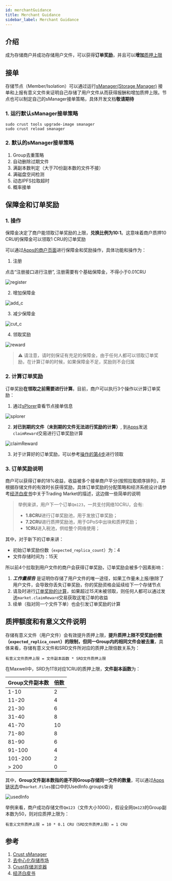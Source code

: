 ```yaml
---
id: merchantGuidance
title: Merchant Guidance
sidebar_label: Merchant Guidance
---
```


## 介绍

成为存储商户并成功存储用户文件，可以获得**订单奖励**，并且可以**增加**[质押上限](validator.md#质押奖励)

## 接单

存储节点（Member/Isolation）可以通过运行[sManager(Storage Manager)](https://github.com/crustio/crust-smanager) 接单和上报有意义文件来证明自己存储了用户文件从而获得报酬和增加质押上限。节点也可以制定自己的sManager接单策略，具体开发文档**敬请期待**

### 1. 运行默认sManager接单策略

```shell
sudo crust tools upgrade-image smanager
sudo crust reload smanager 
```

### 2. 默认的sManager接单策略

1. Group去重策略
2. 自动删除过期文件
3. 满副本数判定（大于70份副本数的文件不接）
4. 满磁盘空间检测
5. 动态IPFS拉取超时
6. 概率接单

## 保障金和订单奖励

### 1. 操作

保障金决定了商户能领取订单奖励的上限，**兑换比例为10:1**。这意味着商户质押10 CRU的保障金可以领取1 CRU的订单奖励

可以通过[Apps的商户页面](https://apps.crust.network/?rpc=wss%3A%2F%2Fapi.crust.network%2F#/merchants)进行保障金和奖励操作，具体功能和操作为：

1. 注册

点击“注册接口进行注册”, 注册需要有个基础保障金，不得小于0.01CRU

![register](assets/merchant/register.png)

2. 增加保障金

![add_c](assets/merchant/add_c.png)

3. 减少保障金

![cut_c](assets/merchant/cut_c.png)

4. 领取奖励

![reward](assets/merchant/reward.png)

> ⚠️ 请注意，请时刻保证有充足的保障金，由于任何人都可以领取订单奖励，在计算订单的时候，如果保障金不足，奖励则不会归属

### 2. 计算订单奖励

订单奖励**在领取之前需要进行计算**。目前，商户可以执行3个操作以计算订单奖励：

1. 通过[sPlorer](https://splorer.crust.network/home/mr)查看节点接单信息

![splorer](assets/merchant/splorer.png)

2. **对已到期的文件（未到期的文件无法进行奖励的计算）**, 到[Apps](https://apps.crust.network/?rpc=wss%3A%2F%2Fapi.crust.network%2F#/extrinsics)发送`claimReward`交易进行订单奖励计算

![claimReward](assets/merchant/calculate.png)

3. 对于计算好的订单奖励，可以参考[操作的第4步](#1-操作)进行领取

### 3. 订单奖励说明

商户可以获得订单的18%收益，收益被多个接单商户平分(按照拉取顺序排列)，并根据存储文件的有效时长获得奖励，具体订单奖励的分配策略和经济系统设计请参考[经济白皮书](https://crust.network/download/ecowhitepaper_en.pdf)中关于Trading Market的描述，这边做一些简单的说明

> 举例来讲，用户下一个订单`Qm123`，一共支付网络10CRU，会有:
>
> - **1.8CRU**进行订单奖励池，用于发放订单奖励；
> - **7.2CRU**进行质押奖励池，用于GPoS中出块和质押奖励；
> - **1CRU**进入税池，供给整个网络使用；

其中，对于新下的订单来讲：

- 初始订单奖励份数（`expected_replica_count`）为：4
- 文件存储时间为：15天

所以前4个拉取到用户文件的商户会获得订单奖励，订单奖励会被多个因素影响：

1. ***工作量报告*** 是证明你存储了用户文件的唯一途径，如果工作量未上报/删除了用户文件，会导致你丢失订单奖励，你的奖励资格会延续给下一个存储节点
2. 请及时进行[订单奖励的计算](#2-计算订单奖励)，如果超过*15天*未被领取，则任何人都可以通过发送`market.claimReward`交易获取这笔订单的收益
3. 续单（指对同一个文件下单）也会引发订单奖励的计算

## 质押额度和有意义文件说明

存储有意义文件（用户文件）会有效提升质押上限，**提升质押上限不受奖励份数（`expected_replica_count`）的限制，但同一Group内的相同文件会被去重**，具体来看，存储有意义文件和SRD文件所对应的质押上限倍数关系为：

```shell
有意义文件质押上限 = 文件副本函数 * SRD文件质押上限
```

在Maxwell中，SRD为1TB对应1CRU的质押上限，**文件副本函数**为：

| Group文件副本数 | 倍数 |
|-----------------|------|
| 1-10            | 2    |
| 11-20           | 4    |
| 21-30           | 6    |
| 31-40           | 8    |
| 41-70           | 10    |
| 71-80           | 8    |
| 81-90           | 6    |
| 91-100          | 4    |
| 101-200         | 2    |
| > 200           | 0    |

其中，**Group文件副本数指的是不同Group存储同一文件的数量**，可以通过[Apps链状态](https://apps.crust.network/?rpc=wss%3A%2F%2Fapi.crust.network%2F#/chainstate)中`market.Files`接口中的UsedInfo.groups查询

![usedInfo](assets/merchant/usedinfo.png)

举例来看，商户成功存储文件`Qm123`（文件大小100G），假设全网`Qm123`的Group副本数为50，则对应质押上限为：

```shell
有意义文件质押上限 = 10 * 0.1 CRU（SRD文件质押上限）= 1 CRU
```

## 参考

1. [Crust sManager](https://github.com/crustio/crust-smanager)
2. [去中心化存储市场](DSM.md)
3. [Crust存储浏览器](crust-storage-explorer.md)
4. [经济白皮书](https://crust.network/download/ecowhitepaper_en.pdf)
